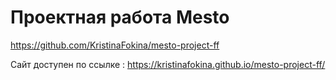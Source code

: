 # Проектная работа Mesto

https://github.com/KristinaFokina/mesto-project-ff

Сайт доступен по ссылке : https://kristinafokina.github.io/mesto-project-ff/


